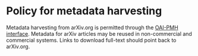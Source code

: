 Policy for metadata harvesting
==============================

Metadata harvesting from arXiv.org is permitted through the [OAI-PMH interface](/help/oa/index.md). Metadata for arXiv articles may be reused in non-commercial and commercial systems. Links to download full-text should point back to arXiv.org.